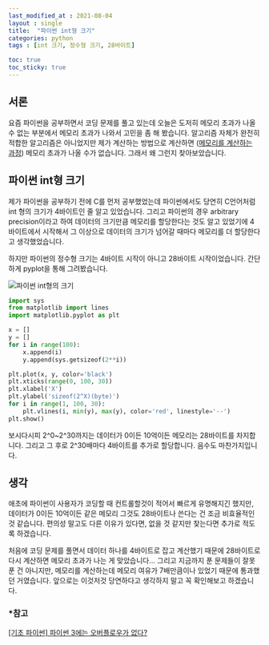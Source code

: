```yaml
---
last_modified_at : 2021-08-04
layout : single
title:  "파이썬 int형 크기"
categories: python
tags : [int 크기, 정수형 크기, 28바이트]

toc: true
toc_sticky: true
---
```

## 서론
요즘 파이썬을 공부하면서 코딩 문제를 풀고 있는데 오늘은 도저히 메모리 초과가 나올 수 없는 부분에서 메모리 초과가 나와서 고민을 좀 해 봤습니다. 알고리즘 자체가 완전히 적합한 알고리즘은 아니었지만 제가 계산하는 방법으로 계산하면 (<a href='/boj/BOJ_6549/'>메모리를 계산하는 과정</a>) 메모리 초과가 나올 수가 없습니다. 그래서 왜 그런지 찾아보았습니다.

## 파이썬 int형 크기
제가 파이썬을 공부하기 전에 C를 먼저 공부했었는데 파이썬에서도 당연히 C언어처럼 int 형의 크기가 4바이트인 줄 알고 있었습니다. 그리고 파이썬의 경우 arbitrary precision이라고 하여 데이터의 크기만큼 메모리를 할당한다는 것도 알고 있었기에 4바이트에서 시작해서 그 이상으로 데이터의 크기가 넘어갈 때마다 메모리를 더 할당한다고 생각했었습니다.  

하지만 파이썬의 정수형 크기는 4바이트 시작이 아니고 28바이트 시작이었습니다. 간단하게 pyplot을 통해 그려봤습니다.  

<img src = 'https://user-images.githubusercontent.com/67966414/128191005-aacc5084-3796-4996-838d-d775ff6251ae.png' alt='파이썬 int형의 크기' style="margin-left: auto; margin-right: auto; display: block;">

```python
import sys
from matplotlib import lines
import matplotlib.pyplot as plt

x = []
y = []
for i in range(100):
    x.append(i)
    y.append(sys.getsizeof(2**i))

plt.plot(x, y, color='black')
plt.xticks(range(0, 100, 30))
plt.xlabel('X')
plt.ylabel('sizeof(2^X)(byte)')
for i in range(1, 100, 30):
    plt.vlines(i, min(y), max(y), color='red', linestyle='--')
plt.show()
```
보시다시피 2^0~2^30까지는 데이터가 0이든 10억이든 메모리는 28바이트를 차지합니다. 그리고 그 후로 2^30배마다 4바이트를 추가로 할당합니다. 음수도 마찬가지입니다.

## 생각
애초에 파이썬이 사용자가 코딩할 때 컨트롤할것이 적어서 빠르게 유명해지긴 했지만, 데이터가 0이든 10억이든 같은 메모리 그것도 28바이트나 쓴다는 건 조금 비효율적인 것 같습니다. 편의성 말고도 다른 이유가 있다면, 없을 것 같지만 찾는다면 추가로 적도록 하겠습니다.  

처음에 코딩 문제를 풀면서 데이터 하나를 4바이트로 잡고 계산했기 때문에 28바이트로 다시 계산하면 메모리 초과가 나는 게 맞았습니다… 그리고 지금까지 푼 문제들이 잘못 푼 건 아니지만, 메모리를 계산하는데 메모리 여유가 7배만큼이나 있었기 때문에 통과했던 거였습니다. 앞으로는 이것저것 당연하다고 생각하지 말고 꼭 확인해보고 하겠습니다.

### *참고
<a href = 'https://ahracho.github.io/posts/python/2017-05-09-python-integer-overflow/'>[기초 파이썬] 파이썬 3에는 오버플로우가 없다?</a>
